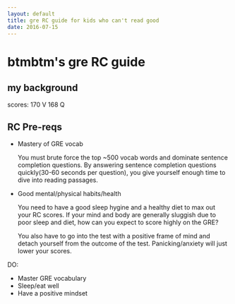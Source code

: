 ```yaml
---
layout: default
title: gre RC guide for kids who can't read good
date: 2016-07-15
---
```


# btmbtm's gre RC guide

## my background 

scores: 170 V 168 Q 

## RC Pre-reqs 

- Mastery of GRE vocab
  
  You must brute force the top ~500 vocab words and dominate sentence completion questions. By answering sentence completion questions quickly(30-60 seconds per question), you give yourself enough time to dive into reading passages.

- Good mental/physical habits/health
  
  You need to have a good sleep hygine and a healthy diet to max out your RC scores. If your mind and body are generally sluggish due to poor sleep and diet, how can you expect to score highly on the GRE? 

  You also have to go into the test with a positive frame of mind and detach yourself from the outcome of the test. Panicking/anxiety will just lower your scores. 

DO: 
  - Master GRE vocabulary
  - Sleep/eat well
  - Have a positive mindset




